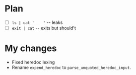 # Plan
- [ ] `ls | cat '    '` -- leaks
- [ ] `exit | cat`      -- exits but should't

# My changes
- Fixed heredoc lexing
- Rename `expend_heredoc` to `parse_unquoted_heredoc_input`.
